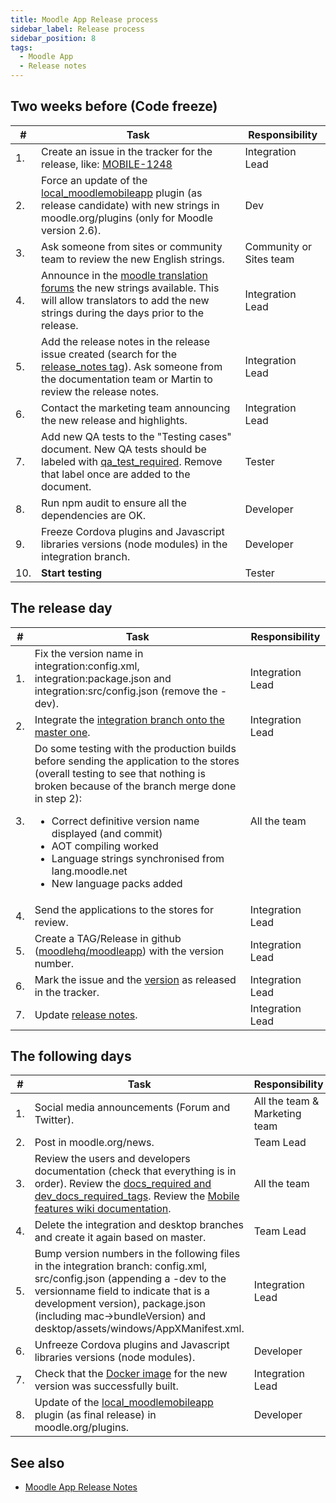 ```yaml
---
title: Moodle App Release process
sidebar_label: Release process
sidebar_position: 8
tags:
  - Moodle App
  - Release notes
---
```


## Two weeks before (Code freeze)

| **#** | **Task** | **Responsibility** |
|---|---|---|
| 1. | Create an issue in the tracker for the release, like: [MOBILE-1248](https://tracker.moodle.org/browse/MOBILE-1248) | Integration Lead |
| 2. | Force an update of the [local_moodlemobileapp](https://moodle.org/plugins/view.php?id=997) plugin (as release candidate) with new strings in moodle.org/plugins (only for Moodle version 2.6). | Dev |
| 3. | Ask someone from sites or community team to review the new English strings. | Community or Sites team |
| 4. | Announce in the [moodle translation forums](https://lang.moodle.org/mod/forum/view.php?id=5) the new strings available. This will allow translators to add the new strings during the days prior to the release. | Integration Lead |
| 5. | Add the release notes in the release issue created (search for the [release_notes tag](https://tracker.moodle.org/issues/?jql=project%20%3D%20MOBILE%20AND%20labels%20%3D%20release_notes)). Ask someone from the documentation team or Martin to review the release notes. | Integration Lead |
| 6. | Contact the marketing team announcing the new release and highlights. | Integration Lead |
| 7. | Add new QA tests to the "Testing cases" document. New QA tests should be labeled with [qa_test_required](https://tracker.moodle.org/issues/?jql=project%20%3D%20MOBILE%20AND%20resolution%20in%20(Unresolved%2C%20Fixed)%20AND%20labels%20%3D%20qa_test_required%20ORDER%20BY%20priority%20DESC%2C%20updated%20DESC). Remove that label once are added to the document. | Tester |
| 8. | Run npm audit to ensure all the dependencies are OK. | Developer |
| 9. | Freeze Cordova plugins and Javascript libraries versions (node modules) in the integration branch. | Developer |
| 10. | **Start testing** | Tester |

## The release day

| **#** | **Task** | **Responsibility** |
|---|---|---|
| 1. | Fix the version name in integration:config.xml, integration:package.json and integration:src/config.json (remove the -dev). | Integration Lead |
| 2. | Integrate the [integration branch onto the master one](https://github.com/moodlehq/moodleapp/compare/master...integration). | Integration Lead |
| 3. | Do some testing with the production builds before sending the application to the stores (overall testing to see that nothing is broken because of the branch merge done in step 2): <ul><li>Correct definitive version name displayed (and commit)</li><li>AOT compiling worked</li><li>Language strings synchronised from lang.moodle.net</li><li>New language packs added</li></ul> | All the team |
| 4. | Send the applications to the stores for review. | Integration Lead |
| 5. | Create a TAG/Release in github ([moodlehq/moodleapp](https://github.com/moodlehq/moodleapp/releases)) with the version number. | Integration Lead |
| 6. | Mark the issue and the [version](https://tracker.moodle.org/projects/MOBILE?selectedItem=com.atlassian.jira.jira-projects-plugin:release-page) as released in the tracker. | Integration Lead |
| 7. | Update [release notes](https://docs.moodle.org/dev/Moodle_App_Release_Notes). | Integration Lead |

## The following days

| **#** | **Task** | **Responsibility** |
|---|---|---|
| 1. | Social media announcements (Forum and Twitter). | All the team & Marketing team |
| 2. | Post in moodle.org/news. | Team Lead |
| 3. | Review the users and developers documentation (check that everything is in order). Review the [docs_required and dev_docs_required_tags](https://tracker.moodle.org/issues/?jql=project%20%3D%20MOBILE%20AND%20labels%20in%20%28docs_required%2C%20dev_docs_required%29). Review the [Mobile features wiki documentation](https://docs.moodle.org/en/Moodle_Mobile_features). | All the team |
| 4. | Delete the integration and desktop branches and create it again based on master. | Team Lead |
| 5. | Bump version numbers in the following files in the integration branch: config.xml, src/config.json (appending a -dev to the versionname field to indicate that is a development version), package.json (including mac->bundleVersion) and desktop/assets/windows/AppXManifest.xml. | Integration Lead |
| 6. | Unfreeze Cordova plugins and Javascript libraries versions (node modules). | Developer |
| 7. | Check that the [Docker image](https://cloud.docker.com/u/moodlehq/repository/docker/moodlehq/moodleapp/general) for the new version was successfully built. | Integration Lead |
| 8. | Update of the [local_moodlemobileapp](https://moodle.org/plugins/view.php?id=997) plugin (as final release) in moodle.org/plugins. | Developer |

## See also

- [Moodle App Release Notes](https://docs.moodle.org/dev/Moodle_App_Release_Notes)
